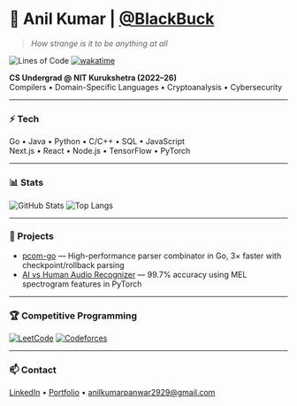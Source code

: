 # 🦌 Anil Kumar | [@BlackBuck](https://github.com/BlackBuck)
> *How strange is it to be anything at all*

![Lines of Code](https://img.shields.io/badge/Lines%20of%20Code-1066580-blue)
[![wakatime](https://wakatime.com/badge/user/68e16777-e224-49fb-b7b1-0a90efbc141a.svg)](https://wakatime.com/@68e16777-e224-49fb-b7b1-0a90efbc141a)

**CS Undergrad @ NIT Kurukshetra (2022–26)**  
Compilers • Domain-Specific Languages • Cryptoanalysis • Cybersecurity  

---

### ⚡ Tech
Go • Java • Python • C/C++ • SQL • JavaScript  
Next.js • React • Node.js • TensorFlow • PyTorch  

---

### 📊 Stats

![GitHub Stats](https://github-readme-stats.vercel.app/api?username=BlackBuck&show_icons=true&theme=catppuccin_mocha)
![Top Langs](https://github-readme-stats.vercel.app/api/top-langs/?username=BlackBuck&layout=donut&theme=catppuccin_mocha)

---

### 🚀 Projects

- [pcom-go](https://github.com/BlackBuck/pcom-go) — High-performance parser combinator in Go, 3× faster with checkpoint/rollback parsing  
- [AI vs Human Audio Recognizer](https://github.com/BlackBuck/Deepfake-Audio-Recognition) — 99.7% accuracy using MEL spectrogram features in PyTorch  

---

### 🏆 Competitive Programming

[![LeetCode](https://img.shields.io/badge/LeetCode-1485-FFA116?logo=leetcode&logoColor=white)](https://leetcode.com/u/AnilBishnoi/)
[![Codeforces](https://img.shields.io/badge/Codeforces-Pupil-1F8ACB?logo=codeforces&logoColor=white)](https://codeforces.com/profile/un.eel)

---

### 📫 Contact

[LinkedIn](https://www.linkedin.com/in/uneel) • [Portfolio](https://blackbuck.github.io) • anilkumarpanwar2929@gmail.com
